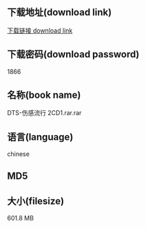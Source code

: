 ## 下载地址(download link)
[下载链接 download link](https://tutu365.netlify.app/?s=DTS-%E4%BC%A4%E6%84%9F%E6%B5%81%E8%A1%8C+2CD1.rar)

## 下载密码(download password)
1866

## 名称(book name)
DTS-伤感流行 2CD1.rar.rar

## 语言(language)
chinese

## MD5


## 大小(filesize)
601.8 MB
